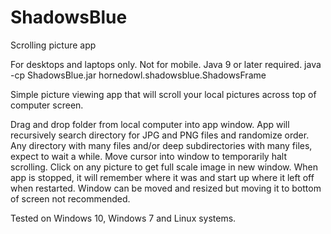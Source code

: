 # ShadowsBlue
Scrolling picture app

For desktops and laptops only. Not for mobile.
Java 9 or later required.
java -cp ShadowsBlue.jar hornedowl.shadowsblue.ShadowsFrame

Simple picture viewing app that will scroll your local pictures across top of computer screen.

Drag and drop folder from local computer into app window.
App will recursively search directory for JPG and PNG files and randomize order. Any directory with many files and/or
deep subdirectories with many files, expect to wait a while.
Move cursor into window to temporarily halt scrolling.
Click on any picture to get full scale image in new window.
When app is stopped, it will remember where it was and start up where it left off when restarted.
Window can be moved and resized but moving it to bottom of screen not recommended.

Tested on Windows 10, Windows 7 and Linux systems.
